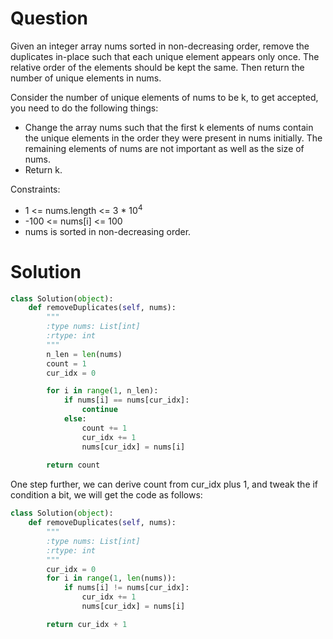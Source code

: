 # Question
Given an integer array nums sorted in non-decreasing order, remove the duplicates in-place such that each unique element appears only once. The relative order of the elements should be kept the same. Then return the number of unique elements in nums.

Consider the number of unique elements of nums to be k, to get accepted, you need to do the following things:

* Change the array nums such that the first k elements of nums contain the unique elements in the order they were present in nums initially. The remaining elements of nums are not important as well as the size of nums.
* Return k.

Constraints:

* 1 <= nums.length <= 3 * 10<sup>4</sup>
* -100 <= nums[i] <= 100
* nums is sorted in non-decreasing order.

# Solution
```python
class Solution(object):
    def removeDuplicates(self, nums):
        """
        :type nums: List[int]
        :rtype: int
        """
        n_len = len(nums)
        count = 1
        cur_idx = 0

        for i in range(1, n_len):
            if nums[i] == nums[cur_idx]:
                continue
            else:
                count += 1
                cur_idx += 1
                nums[cur_idx] = nums[i]
        
        return count
```

One step further, we can derive count from cur_idx plus 1, and tweak the if condition a bit, we will get the code as follows:

```python
class Solution(object):
    def removeDuplicates(self, nums):
        """
        :type nums: List[int]
        :rtype: int
        """
        cur_idx = 0
        for i in range(1, len(nums)):
            if nums[i] != nums[cur_idx]:
                cur_idx += 1
                nums[cur_idx] = nums[i]

        return cur_idx + 1
```
